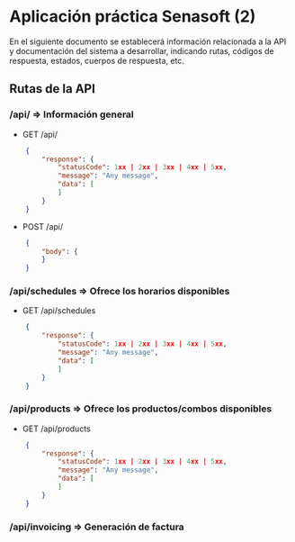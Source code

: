 # Aplicación práctica Senasoft (2)

En el siguiente documento se establecerá información relacionada a la API  y documentación del sistema a desarrollar, indicando rutas, códigos de respuesta, estados, cuerpos de respuesta, etc.

## Rutas de la API

### /api/ => Información general ###

- GET /api/

```json
    {
        "response": {
            "statusCode": 1xx | 2xx | 3xx | 4xx | 5xx,
            "message": "Any message",
            "data": [
            ]
        }
    }
```

- POST /api/
  
```json
    {
        "body": {
        }
    }
```

### /api/schedules => Ofrece los horarios disponibles ###

- GET /api/schedules

```json
    {
        "response": {
            "statusCode": 1xx | 2xx | 3xx | 4xx | 5xx,
            "message": "Any message",
            "data": [
            ]
        }
    }
```

### /api/products => Ofrece los productos/combos disponibles ###

- GET /api/products

```json
    {
        "response": {
            "statusCode": 1xx | 2xx | 3xx | 4xx | 5xx,
            "message": "Any message",
            "data": [
            ]
        }
    }
```

### /api/invoicing => Generación de factura ###